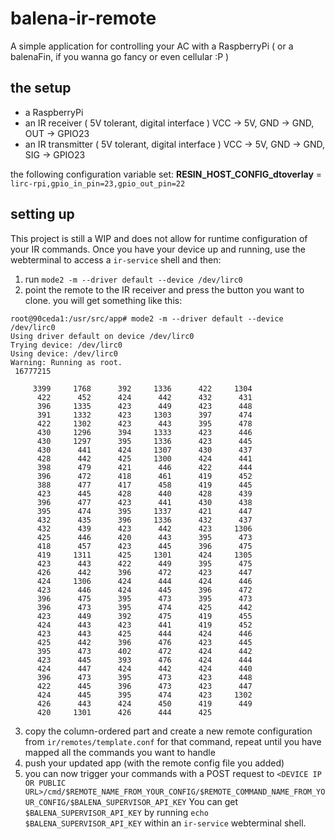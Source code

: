 # balena-ir-remote

A simple application for controlling your AC with a RaspberryPi ( or a balenaFin, if you wanna go fancy or even cellular :P )

## the setup

* a RaspberryPi
* an IR receiver ( 5V tolerant, digital interface ) VCC -> 5V, GND -> GND, OUT -> GPIO23
* an IR transmitter ( 5V tolerant, digital interface ) VCC -> 5V, GND -> GND, SIG -> GPIO23

the following configuration variable set: **RESIN_HOST_CONFIG_dtoverlay** = `lirc-rpi,gpio_in_pin=23,gpio_out_pin=22`

## setting up

This project is still a WIP and does not allow for runtime configuration of your IR commands.
Once you have your device up and running, use the webterminal to access a `ir-service` shell and then:

1. run `mode2 -m --driver default --device /dev/lirc0`
2. point the remote to the IR receiver and press the button you want to clone. you will get something like this:
```
root@90ceda1:/usr/src/app# mode2 -m --driver default --device /dev/lirc0
Using driver default on device /dev/lirc0
Trying device: /dev/lirc0
Using device: /dev/lirc0
Warning: Running as root.
 16777215

     3399     1768      392     1336      422     1304
      422      452      424      442      432      431
      396     1335      423      449      423      448
      391     1332      423     1303      397      474
      422     1302      423      443      395      478
      430     1296      394     1333      423      446
      430     1297      395     1336      423      445
      430      441      424     1307      430      437
      428      442      425     1300      424      441
      398      479      421      446      422      444
      396      472      418      461      419      452
      388      477      417      458      419      445
      423      445      428      440      428      439
      396      477      423      441      430      438
      395      474      395     1337      421      447
      432      435      396     1336      432      437
      432      439      423      442      423     1306
      425      446      420      443      395      473
      418      457      423      445      396      475
      419     1311      425     1301      424     1305
      423      443      422      449      395      475
      426      442      396      472      423      447
      424     1306      424      444      424      446
      423      446      424      445      396      472
      396      475      395      473      395      473
      396      473      395      474      425      442
      423      449      392      475      419      455
      424      443      423      441      419      452
      423      443      425      444      424      446
      425      442      396      476      423      445
      395      473      402      472      424      442
      423      445      393      476      424      444
      424      447      424      442      424      440
      396      473      395      473      423      448
      422      445      396      473      423      447
      424      445      395      474      423     1302
      426      443      424      450      419      449
      420     1301      426      444      425
```
3. copy the column-ordered part and create a new remote configuration from `ir/remotes/template.conf` for that command, repeat until you have mapped all the commands you want to handle
4. push your updated app (with the remote config file you added)
5. you can now trigger your commands with a POST request to `<DEVICE IP OR PUBLIC URL>/cmd/$REMOTE_NAME_FROM_YOUR_CONFIG/$REMOTE_COMMAND_NAME_FROM_YOUR_CONFIG/$BALENA_SUPERVISOR_API_KEY` You can get `$BALENA_SUPERVISOR_API_KEY` by running `echo $BALENA_SUPERVISOR_API_KEY` within an `ir-service` webterminal shell.
